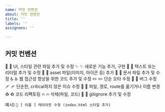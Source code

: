```yaml
---
name: 커밋 컨벤션
about: 커밋 컨벤션
title: ''
labels: ''
assignees: ''

---
```


## 커밋 컨벤션

💄 :lipstick: UI, 스타일 관련 파일 추가 및 수정
✨ :sparkles: 새로운 기능 추가, 구현
💬 :speech_balloon: 텍스트 또는 리터럴 추가 및 수정
🍱 :bento: asset 파일(이미지, 아이콘 등) 추가
📝 :memo: 문서 파일 추가 및 수정
♿️ :wheelchair: 웹 접근성 향상을 위한 코드 추가 및 수정
✏️ :pencil2: 단순 오타 수정
🐛 :bug: 버그 수정
🩹 :adhesive_bandage: 단순한, critical하지 않은 이슈 수정
🚚 :truck: 파일, 경로, route를 옮기거나 이름 변경
♻️ :recycle: 코드 리팩토링
🔥 :fire: 삭제(파일, 코드)
🙈 :see_no_evil: gitignore 추가 및 수정

예시) `💄 [ 이름 ] 레이아웃 수정 (index.html 스타일 추가)  `
